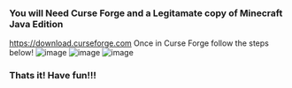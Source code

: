 ### You will Need Curse Forge and a Legitamate copy of Minecraft Java Edition
https://download.curseforge.com
Once in Curse Forge follow the steps below!
![image](https://user-images.githubusercontent.com/51181899/159419922-31030523-17d4-4589-b5ef-ebd9067c37da.png)
![image](https://user-images.githubusercontent.com/51181899/159419982-66c51ce8-f659-4bd5-8222-b90fb3024faa.png)
![image](https://user-images.githubusercontent.com/51181899/159420054-d5f3e3f8-6a29-442b-8926-4d3463b7c211.png)

### Thats it! Have fun!!!

